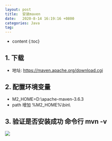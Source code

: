 ```yaml
---
layout: post
title:  安装maven
date:   2020-8-14 16:19:16 +0800
categories: Java
tag: 
---
```


* content
{:toc}


## 1. 下载
- 地址: https://maven.apache.org/download.cgi  

## 2. 配置环境变量  
- M2_HOME=D:\apache-maven-3.6.3
- path 增加 %M2_HOME%\bin\ 

## 3. 验证是否安装成功 命令行 mvn -v 
![](http://source.zhangcb.site/img/20200814091642.png)